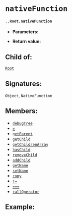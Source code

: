 # `nativeFunction`

#### `..Root.nativeFunction`

* **Parameters:**

* **Return value:**

## Child of:

[`Root`](docs..Root.md)

## Signatures:

`Object`, `NativeFunction`

## Members:

- [`debugTree`](docs..Root.nativeFunction.debugTree.md)
- [`=`](docs..Root.nativeFunction.=.md)
- [`getParent`](docs..Root.nativeFunction.getParent.md)
- [`getChild`](docs..Root.nativeFunction.getChild.md)
- [`getChildrenArray`](docs..Root.nativeFunction.getChildrenArray.md)
- [`hasChild`](docs..Root.nativeFunction.hasChild.md)
- [`removeChild`](docs..Root.nativeFunction.removeChild.md)
- [`addChild`](docs..Root.nativeFunction.addChild.md)
- [`getName`](docs..Root.nativeFunction.getName.md)
- [`setName`](docs..Root.nativeFunction.setName.md)
- [`copy`](docs..Root.nativeFunction.copy.md)
- [`!=`](docs..Root.nativeFunction.!=.md)
- [`===`](docs..Root.nativeFunction.===.md)
- [`callOperator`](docs..Root.nativeFunction.callOperator.md)


## Example:





